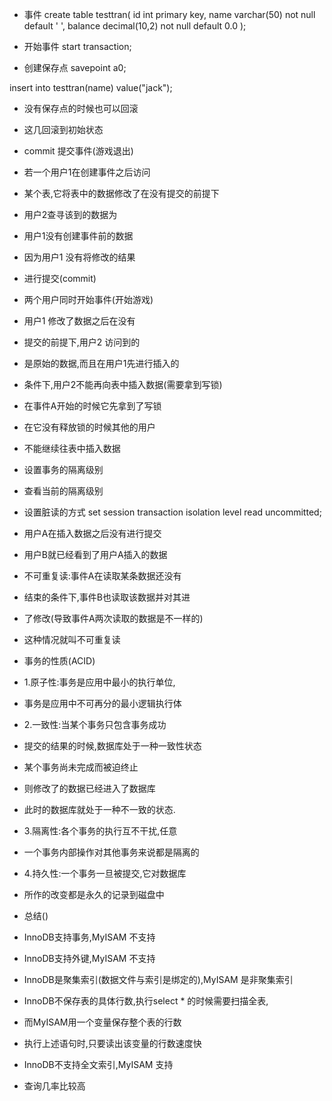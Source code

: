 - 事件 
 create table testtran(      id int primary key,      name varchar(50) not  null default ' ',      balance decimal(10,2) not null default 0.0  );

 - 开始事件 
 start transaction;
 - 创建保存点
 savepoint a0;

 insert into testtran(name)
 value("jack");

 - 没有保存点的时候也可以回滚
 - 这几回滚到初始状态

 - commit 提交事件(游戏退出)
 - 若一个用户1在创建事件之后访问
 - 某个表,它将表中的数据修改了在没有提交的前提下
 - 用户2查寻该到的数据为
 - 用户1没有创建事件前的数据 
 - 因为用户1 没有将修改的结果
 - 进行提交(commit)

- 两个用户同时开始事件(开始游戏)
- 用户1 修改了数据之后在没有
- 提交的前提下,用户2 访问到的
- 是原始的数据,而且在用户1先进行插入的
- 条件下,用户2不能再向表中插入数据(需要拿到写锁)

-  在事件A开始的时候它先拿到了写锁
-  在它没有释放锁的时候其他的用户
-  不能继续往表中插入数据

- 设置事务的隔离级别

- 查看当前的隔离级别

- 设置脏读的方式
set session transaction isolation level read uncommitted;

- 用户A在插入数据之后没有进行提交
- 用户B就已经看到了用户A插入的数据 

-  不可重复读:事件A在读取某条数据还没有
- 结束的条件下,事件B也读取该数据并对其进
- 了修改(导致事件A两次读取的数据是不一样的)
- 这种情况就叫不可重复读


- 事务的性质(ACID)
-  1.原子性:事务是应用中最小的执行单位,
- 事务是应用中不可再分的最小逻辑执行体
-  2.一致性:当某个事务只包含事务成功
- 提交的结果的时候,数据库处于一种一致性状态
- 某个事务尚未完成而被迫终止
-  则修改了的数据已经进入了数据库
- 此时的数据库就处于一种不一致的状态.
-  3.隔离性:各个事务的执行互不干扰,任意
- 一个事务内部操作对其他事务来说都是隔离的
-  4.持久性:一个事务一旦被提交,它对数据库
- 所作的改变都是永久的记录到磁盘中

- 总结()
- InnoDB支持事务,MyISAM 不支持
- InnoDB支持外键,MyISAM 不支持
- InnoDB是聚集索引(数据文件与索引是绑定的),MyISAM 是非聚集索引
- InnoDB不保存表的具体行数,执行select * 的时候需要扫描全表,
- 而MyISAM用一个变量保存整个表的行数 
- 执行上述语句时,只要读出该变量的行数速度快

- InnoDB不支持全文索引,MyISAM 支持
- 查询几率比较高


